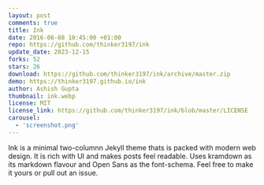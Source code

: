 ```yaml
---
layout: post
comments: true
title: Ink
date: 2016-06-08 10:45:00 +01:00
repo: https://github.com/thinker3197/ink
update_date: 2023-12-15
forks: 52
stars: 26
download: https://github.com/thinker3197/ink/archive/master.zip
demo: https://thinker3197.github.io/ink
author: Ashish Gupta
thumbnail: ink.webp
license: MIT
license_link: https://github.com/thinker3197/ink/blob/master/LICENSE
carousel:
  - 'screenshot.png'
---
```


Ink is a minimal two-columnn Jekyll theme thats is packed with modern web design. It is rich with UI and makes posts feel readable.
Uses kramdown as its markdown flavour and Open Sans as the font-schema. Feel free to make it yours or pull out an issue.
